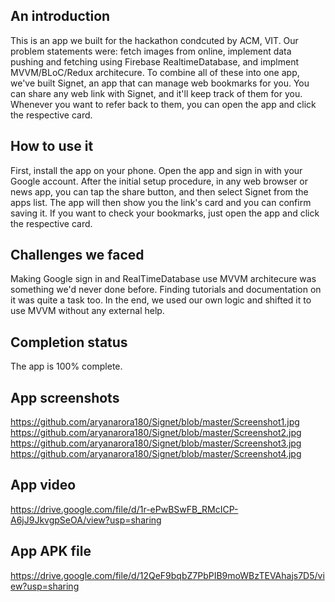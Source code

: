 ## An introduction
This is an app we built for the hackathon condcuted by ACM, VIT. 
Our problem statements were: fetch images from online, implement data pushing and fetching using Firebase RealtimeDatabase, and implment MVVM/BLoC/Redux architecure.
To combine all of these into one app, we've built Signet, an app that can manage web bookmarks for you. You can share any web link with Signet, and it'll keep track of them for you. Whenever you want to refer back to them, you can open the app and click the respective card.

## How to use it
First, install the app on your phone. Open the app and sign in with your Google account.
After the initial setup procedure, in any web browser or news app, you can tap the share button, and then select Signet from the apps list. The app will then show you the link's card and you can confirm saving it.
If you want to check your bookmarks, just open the app and click the respective card.

## Challenges we faced
Making Google sign in and RealTimeDatabase use MVVM architecure was something we'd never done before. Finding tutorials and documentation on it was quite a task too. In the end, we used our own logic and shifted it to use MVVM without any external help. 

## Completion status
The app is 100% complete.

## App screenshots
https://github.com/aryanarora180/Signet/blob/master/Screenshot1.jpg
https://github.com/aryanarora180/Signet/blob/master/Screenshot2.jpg
https://github.com/aryanarora180/Signet/blob/master/Screenshot3.jpg
https://github.com/aryanarora180/Signet/blob/master/Screenshot4.jpg

## App video
https://drive.google.com/file/d/1r-ePwBSwFB_RMcICP-A6jJ9JkvgpSeOA/view?usp=sharing

## App APK file
https://drive.google.com/file/d/12QeF9bqbZ7PbPIB9moWBzTEVAhajs7D5/view?usp=sharing

